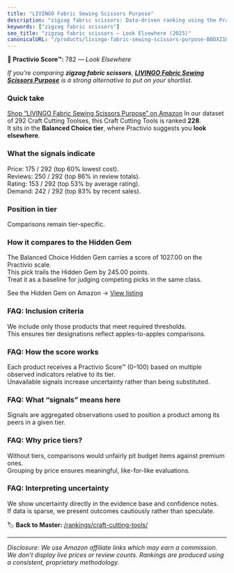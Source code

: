 ```yaml
---
title: "LIVINGO Fabric Sewing Scissors Purpose"
description: "zigzag fabric scissors: Data-driven ranking using the Practivio Score™. Positioned by quality, value, demand, findability, momentum."
keywords: ["zigzag fabric scissors"]
seo_title: "zigzag fabric scissors — Look Elsewhere (2025)"
canonicalURL: "/products/livingo-fabric-sewing-scissors-purpose-B0DXZ1Q3YW/"
---
```


**🚫 Practivio Score™:** 782 — _Look Elsewhere_


*If you're comparing **zigzag fabric scissors**, **[LIVINGO Fabric Sewing Scissors Purpose](https://www.amazon.com/dp/B0DXZ1Q3YW?tag=practivio-20)** is a strong alternative to put on your shortlist.*
### Quick take
[Shop “LIVINGO Fabric Sewing Scissors Purpose” on Amazon](https://www.amazon.com/dp/B0DXZ1Q3YW?tag=practivio-20)
In our dataset of 292 Craft Cutting Toolses, this Craft Cutting Tools is ranked **228**.  
It sits in the **Balanced Choice tier**, where Practivio suggests you **look elsewhere**.

### What the signals indicate
Price: 175 / 292 (top 60% lowest cost).  
Reviews: 250 / 292 (top 86% in review totals).  
Rating: 153 / 292 (top 53% by average rating).  
Demand: 242 / 292 (top 83% by recent sales).

### Position in tier
Comparisons remain tier-specific.

### How it compares to the Hidden Gem
The Balanced Choice Hidden Gem carries a score of 1027.00 on the Practivio scale.  
This pick trails the Hidden Gem by 245.00 points.  
Treat it as a baseline for judging competing picks in the same class.  

See the Hidden Gem on Amazon → [View listing](https://www.amazon.com/dp/B08139Y31N?tag=practivio-20)

### FAQ: Inclusion criteria
We include only those products that meet required thresholds.  
This ensures tier designations reflect apples-to-apples comparisons.

### FAQ: How the score works
Each product receives a Practivio Score™ (0–100) based on multiple observed indicators relative to its tier.  
Unavailable signals increase uncertainty rather than being substituted.

### FAQ: What “signals” means here
Signals are aggregated observations used to position a product among its peers in a given tier.

### FAQ: Why price tiers?
Without tiers, comparisons would unfairly pit budget items against premium ones.  
Grouping by price ensures meaningful, like-for-like evaluations.

### FAQ: Interpreting uncertainty
We show uncertainty directly in the evidence base and confidence notes.  
If data is sparse, we present outcomes cautiously rather than speculate.


🏷️ **Back to Master:** [/rankings/craft-cutting-tools/](/rankings/craft-cutting-tools/)

---
_Disclosure: We use Amazon affiliate links which may earn a commission. We don’t display live prices or review counts. Rankings are produced using a consistent, proprietary methodology._

